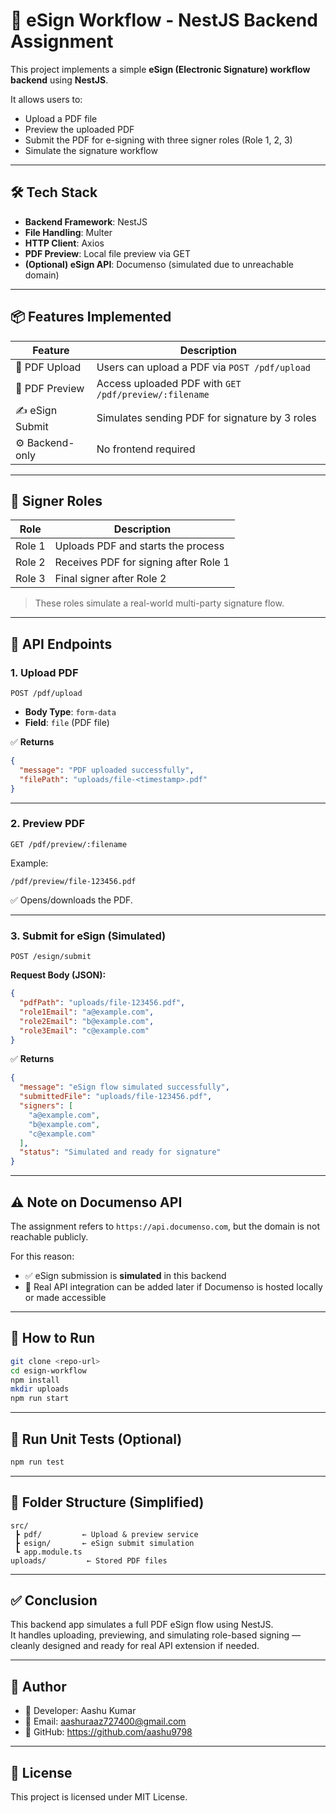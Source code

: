 # 📄 eSign Workflow - NestJS Backend Assignment

This project implements a simple **eSign (Electronic Signature) workflow backend** using **NestJS**.  

It allows users to:
- Upload a PDF file
- Preview the uploaded PDF
- Submit the PDF for e-signing with three signer roles (Role 1, 2, 3)
- Simulate the signature workflow

---

## 🛠️ Tech Stack

- **Backend Framework**: NestJS
- **File Handling**: Multer
- **HTTP Client**: Axios
- **PDF Preview**: Local file preview via GET
- **(Optional) eSign API**: Documenso (simulated due to unreachable domain)

---

## 📦 Features Implemented

| Feature             | Description                                           |
|---------------------|-------------------------------------------------------|
| 🔼 PDF Upload      | Users can upload a PDF via `POST /pdf/upload`         |
| 👀 PDF Preview     | Access uploaded PDF with `GET /pdf/preview/:filename` |
| ✍️ eSign Submit    | Simulates sending PDF for signature by 3 roles        |
| ⚙️ Backend-only    | No frontend required                                  | 

---

## 👥 Signer Roles

| Role    | Description                                |
|---------|--------------------------------------------|
| Role 1  | Uploads PDF and starts the process         |
| Role 2  | Receives PDF for signing after Role 1      |
| Role 3  | Final signer after Role 2                  |

> These roles simulate a real-world multi-party signature flow.

---

## 🧪 API Endpoints

### 1. Upload PDF

```
POST /pdf/upload
```

- **Body Type**: `form-data`
- **Field**: `file` (PDF file)

✅ **Returns**
```json
{
  "message": "PDF uploaded successfully",
  "filePath": "uploads/file-<timestamp>.pdf"
}
```

---

### 2. Preview PDF

```
GET /pdf/preview/:filename
```

Example:
```
/pdf/preview/file-123456.pdf
```

✅ Opens/downloads the PDF.

---

### 3. Submit for eSign (Simulated)

```
POST /esign/submit
```

**Request Body (JSON):**
```json
{
  "pdfPath": "uploads/file-123456.pdf",
  "role1Email": "a@example.com",
  "role2Email": "b@example.com",
  "role3Email": "c@example.com"
}
```

✅ **Returns**
```json
{
  "message": "eSign flow simulated successfully",
  "submittedFile": "uploads/file-123456.pdf",
  "signers": [
    "a@example.com",
    "b@example.com",
    "c@example.com"
  ],
  "status": "Simulated and ready for signature"
}
```

---

## ⚠️ Note on Documenso API

The assignment refers to `https://api.documenso.com`, but the domain is not reachable publicly.

For this reason:

- ✅ eSign submission is **simulated** in this backend
- 🧪 Real API integration can be added later if Documenso is hosted locally or made accessible

---

## 🚀 How to Run

```bash
git clone <repo-url>
cd esign-workflow
npm install
mkdir uploads
npm run start
```

---

## 🧪 Run Unit Tests (Optional)

```bash
npm run test
```

---

## 📁 Folder Structure (Simplified)

```
src/
 ┣ pdf/         ← Upload & preview service
 ┣ esign/       ← eSign submit simulation
 ┗ app.module.ts
uploads/         ← Stored PDF files
```

---

## ✅ Conclusion

This backend app simulates a full PDF eSign flow using NestJS.  
It handles uploading, previewing, and simulating role-based signing — cleanly designed and ready for real API extension if needed.

---

## 👤 Author

- 💼 Developer: Aashu Kumar
- 📧 Email: aashuraaz727400@gmail.com
- 🔗 GitHub: https://github.com/aashu9798

---

## 📌 License

This project is licensed under MIT License.
